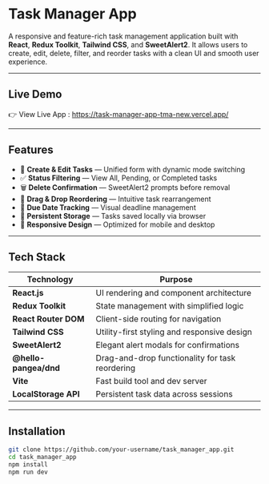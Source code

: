 #  Task Manager App

A responsive and feature-rich task management application built with **React**, **Redux Toolkit**, **Tailwind CSS**, and **SweetAlert2**. It allows users to create, edit, delete, filter, and reorder tasks with a clean UI and smooth user experience.

---

## Live Demo

👉 View Live App : https://task-manager-app-tma-new.vercel.app/



---

## Features

- 📝 **Create & Edit Tasks** — Unified form with dynamic mode switching
- ✅ **Status Filtering** — View All, Pending, or Completed tasks
- 🗑️ **Delete Confirmation** — SweetAlert2 prompts before removal
- 🔄 **Drag & Drop Reordering** — Intuitive task rearrangement
- 📅 **Due Date Tracking** — Visual deadline management
- 💾 **Persistent Storage** — Tasks saved locally via browser
- 📱 **Responsive Design** — Optimized for mobile and desktop

---

## Tech Stack

| Technology             | Purpose                                      |
|------------------------|----------------------------------------------|
| **React.js**           | UI rendering and component architecture      |
| **Redux Toolkit**      | State management with simplified logic       |
| **React Router DOM**   | Client-side routing for navigation           |
| **Tailwind CSS**       | Utility-first styling and responsive design  |
| **SweetAlert2**        | Elegant alert modals for confirmations       |
| **@hello-pangea/dnd**  | Drag-and-drop functionality for task reordering |
| **Vite**               | Fast build tool and dev server               |
| **LocalStorage API**   | Persistent task data across sessions         |

---

## Installation

```bash
git clone https://github.com/your-username/task_manager_app.git
cd task_manager_app
npm install
npm run dev
